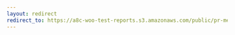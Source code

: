 ```yaml
---
layout: redirect
redirect_to: https://a8c-woo-test-reports.s3.amazonaws.com/public/pr-merge/43177/api/index.html
---
```

